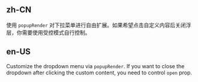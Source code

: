 ## zh-CN

使用 `popupRender` 对下拉菜单进行自由扩展。如果希望点击自定义内容后关闭浮层，你需要使用受控模式自行控制。

## en-US

Customize the dropdown menu via `popupRender`. If you want to close the dropdown after clicking the custom content, you need to control `open` prop.
